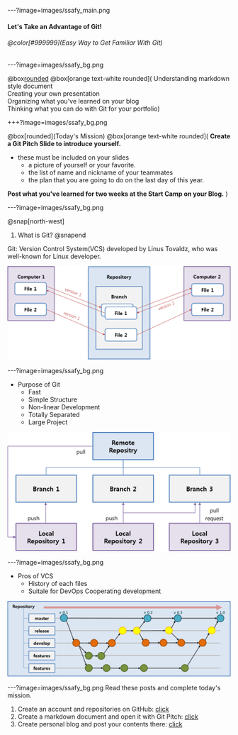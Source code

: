 ---?image=images/ssafy_main.png

#### Let's Take an Advantage of Git!

###### @color[#999999](Easy Way to Get Familiar With Git)

---?image=images/ssafy_bg.png

@box[rounded](Goal)
@box[orange text-white rounded](
Understanding markdown style document</br>
Creating your own presentation</br>
Organizing what you've learned on your blog</br>
Thinking what you can do with Git for your portfolio)

+++?image=images/ssafy_bg.png

@box[rounded](Today's Mission)
@box[orange text-white rounded](
**Create a Git Pitch Slide to introduce yourself.**
  * these must be included on your slides
    * a picture of yourself or your favorite.
    * the list of name and nickname of your teammates
    * the plan that you are going to do on the last day of this year.

**Post what you've learned for two weeks at the Start Camp on your Blog.**
)

---?image=images/ssafy_bg.png

@snap[north-west]
1. What is Git?
@snapend

Git: Version Control System(VCS) developed by Linus Tovaldz, who was well-known for Linux developer.

![What is Git](images/what_is_git.png)

---?image=images/ssafy_bg.png

* Purpose of Git
  - Fast
  - Simple Structure
  - Non-linear Development
  - Totally Separated
  - Large Project
  
![Purpose of Git](images/purpose_of_git.png)
 
---?image=images/ssafy_bg.png
 
* Pros of VCS
  - History of each files
  - Suitale for DevOps Cooperating development
   
![Pros of VCS](images/pros_of_vcs.png)
 
---?image=images/ssafy_bg.png
Read these posts and complete today's mission.

1. Create an account and repositories on GitHub: [click](https://nugunacoding.github.io/Join-GitHub)
2. Create a markdown document and open it with Git Pitch: [click](https://nugunacoding.github.io/Slideshow-with-GitPitch)
3. Create personal blog and post your contents there: [click](https://nugunacoding.github.io/Create-Personal-Blog)
